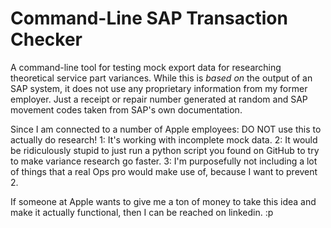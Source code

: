 # Command-Line SAP Transaction Checker
A command-line tool for testing mock export data for researching theoretical service part variances.
While this is *based on* the output of an SAP system, it does not use any proprietary information from my former employer. Just a receipt or repair number generated at random and SAP movement codes taken from SAP's own documentation.

Since I am connected to a number of Apple employees: DO NOT use this to actually do research! 
  1: It's working with incomplete mock data.
  2: It would be ridiculously stupid to just run a python script you found on GitHub to try to make variance research go faster.
  3: I'm purposefully not including a lot of things that a real Ops pro would make use of, because I want to prevent 2.

If someone at Apple wants to give me a ton of money to take this idea and make it actually functional, then I can be reached on linkedin. :p
